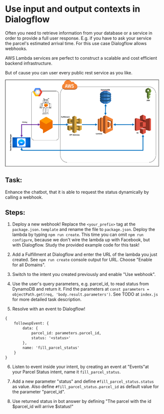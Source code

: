 # Use input and output contexts in Dialogflow

Often you need to retrieve information from your database or a service
in order to provide a full user response. E.g. if you have to ask your
service the parcel's estimated arrival time. For this use case
Dialogflow allows webhooks.

AWS Lambda services are perfect to construct a scalable and cost
efficient backend infrastructure.

But of cause you can user every public rest service as you like.

![Archithekture_with_aws](Archithekture_with_aws.png)

## Task:

Enhance the chatbot, that it is able to request the status dynamically
by calling a webhook.

## Steps:

1. Deploy a new webhook! Replace the `<your_prefix>` tag at the
   `package.json.template` and rename the file to `package.json`. Deploy
   the lambda by typing `npm run create`. This time you can omit `npm
   run configure`, because we don't wire the lambda up with Facebook,
   but with Dialogflow. Study the provided example code for this task!

2. Add a Fulfillment at Dialogflow and enter the URL of the lambda you
   just created. See `npm run create` console output for URL. Choose
   "Enable for all Domains".

3. Switch to the intent you created previously and enable "Use webhook".

4. Use the user's query parameters, e.g. parcel_id, to read status from
   DynamoDB and return it. Find the parameters at `const parameters =
   objectPath.get(req, 'body.result.parameters')`. See TODO at
   `index.js` for more detailed task description.

5. Resolve with an event to Dialogflow!
``` 
{
    followupEvent: {
        data: {
            parcel_id: parameters.parcel_id,
            status: '<status>'
        },
        name: 'fill_parcel_status'
    }
}
```

6. Listen to event inside your intent, by creating an event at
   "Events"at your Parcel Status intent, name it `fill_parcel_status`.

7. Add a new parameter "status" and define `#fill_parcel_status.status`
   as value. Also define `#fill_parcel_status.parcel_id` as default
   value for the parameter "parcel_id".

8. Use returned status in bot answer by defining "The parcel with the id
   $parcel_id will arrive $status!"
